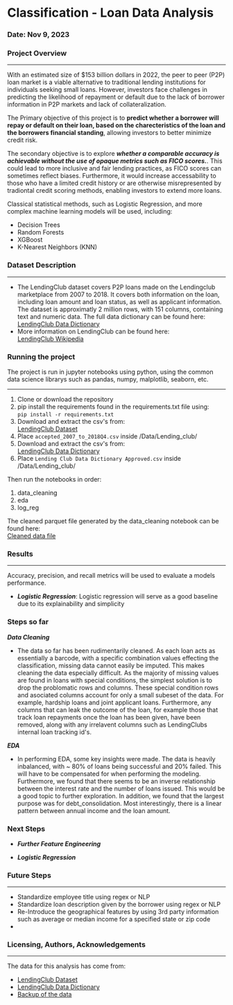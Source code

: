 # Classification - Loan Data Analysis
### Date: Nov 9, 2023  
### Project Overview
-- ----
With an estimated size of $153 billion dollars in 2022, the peer to peer (P2P) loan market is a viable alternative to traditional lending institutions for individuals seeking small loans. However, investors face challenges in predicting the likelihood of repayment or default due to the lack of borrower information in P2P markets and lack of collateralization.

The Primary objective of this project is to **predict whether a borrower will repay or default on their loan, based on the charecteristics of the loan and the borrowers financial standing**, allowing investors to better minimize credit risk.

The secondary objective is to explore ***whether a comparable accuracy is achievable without the use of opaque metrics such as FICO scores.***. This could lead to more inclusive and fair lending practices, as FICO scores can sometimes reflect biases. Furthermore, it would increase accessability to those who have a limited credit history or are otherwise misrepresented by tradiontal credit scoring methods, enabling investors to extend more loans. 

Classical statistical methods, such as Logistic Regression, and more complex machine learning models will be used, including:  
- Decision Trees
- Random Forests
- XGBoost
- K-Nearest Neighbors (KNN)


### Dataset Description
-- ----
* The LendingClub dataset covers P2P loans made on the Lendingclub marketplace from 2007 to 2018. It covers both information on the loan, including loan amount and loan status, as well as applicant information. The dataset is approximatly 2 million rows, with 151 columns, containing text and numeric data. The full data dictionary can be found here:  
[LendingClub Data Dictionary](https://www.kaggle.com/datasets/jonchan2003/lending-club-data-dictionary)  
* More information on LendingClub can be found here:   
[LendingClub Wikipedia](https://en.wikipedia.org/wiki/LendingClub)

### Running the project
The project is run in jupyter notebooks using python, using the common data science librarys such as pandas, numpy, malplotlib, seaborn, etc. 
-- -----
1. Clone or download the repository
2. pip install the requirements found in the requirements.txt file using:  
`pip install -r requirements.txt`
3. Download and extract the csv's from:  
[LendingClub Dataset](https://www.kaggle.com/datasets/wordsforthewise/lending-club)
4. Place `accepted_2007_to_2018Q4.csv` inside /Data/Lending_club/
5. Download and extract the csv's from:  
[LendingClub Data Dictionary](https://www.kaggle.com/datasets/jonchan2003/lending-club-data-dictionary)
6. Place `Lending Club Data Dictionary Approved.csv` inside /Data/Lending_club/

Then run the notebooks in order:
1. data_cleaning
2. eda
3. log_reg

The cleaned parquet file generated by the data_cleaning notebook can be found here:  
[Cleaned data file](https://drive.google.com/file/d/1NA3QfiQBhkoaCI89pVCxbn5FvwmI5EOS/view?usp=sharing)

### Results
---
Accuracy, precision, and recall metrics will be used to evaluate a models performance. 
- ***Logistic Regression***: Logistic regression will serve as a good baseline due to its explainability and simplicity

### Steps so far

***Data Cleaning***
- The data so far has been rudimentarily cleaned. As each loan acts as essentially a barcode, with a specific combination values effecting the classification, missing data cannot easily be imputed. This makes cleaning the data especially difficult. As the majority of missing values are found in loans with special conditions, the simplest solution is to drop the problomatic rows and columns. These special condition rows and asociated columns account for only a small subeset of the data. For example, hardship loans and joint applicant loans. Furthermore, any columns that can leak the outcome of the loan, for example those that track loan repayments once the loan has been given, have been removed, along with any irrelavent columns such as LendingClubs internal loan tracking id's.

***EDA***
- In performing EDA, some key insights were made. The data is heavily inbalanced, with  ~ 80% of loans being successful and 20% failed. This will have to be compensated for when performing the modeling. Furthermore, we found that there seems to be an inverse relationship between the interest rate and the number of loans issued. This would be a good topic to further exploration. In addition, we found that the largest purpose was for debt_consolidation. Most interestingly, there is a linear pattern between annual income and the loan amount. 

### Next Steps

- ***Further Feature Engineering***

- ***Logistic Regression***

### Future Steps
---
- Standardize employee title using regex or NLP
- Standardize loan description given by the borrower using regex or NLP
- Re-Introduce the geographical features by using 3rd party information such as average or median income for a specified state or zip code
- 


### Licensing, Authors, Acknowledgements
---
The data for this analysis has come from:

- [LendingClub Dataset](https://www.kaggle.com/datasets/wordsforthewise/lending-club)
- [LendingClub Data Dictionary](https://www.kaggle.com/datasets/jonchan2003/lending-club-data-dictionary)
- [Backup of the data](https://drive.google.com/file/d/1CYaYaKzeQrOOwZZKOESNyzsPPOnCdE8x/view?usp=sharing)